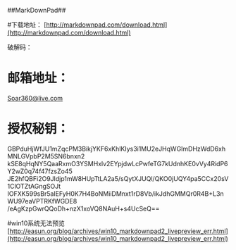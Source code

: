 ##MarkDownPad##

#下载地址：
 [http://markdownpad.com/download.html](http://markdownpad.com/download.html)

破解码：
# 邮箱地址：
Soar360@live.com
# 授权秘钥：
GBPduHjWfJU1mZqcPM3BikjYKF6xKhlKIys3i1MU2eJHqWGImDHzWdD6xhMNLGVpbP2M5SN6bnxn2
kSE8qHqNY5QaaRxmO3YSMHxlv2EYpjdwLcPwfeTG7kUdnhKE0vVy4RidP6Y2wZ0q74f47fzsZo45
JE2hfQBFi2O9Jldjp1mW8HUpTtLA2a5/sQytXJUQl/QKO0jUQY4pa5CCx20sV1ClOTZtAGngSOJt
IOFXK599sBr5aIEFyH0K7H4BoNMiiDMnxt1rD8Vb/ikJdhGMMQr0R4B+L3nWU97eaVPTRKfWGDE8
/eAgKzpGwrQQoDh+nzX1xoVQ8NAuH+s4UcSeQ==

#win10系统无法预览
[http://easun.org/blog/archives/win10_markdownpad2_livepreview_err.html](http://easun.org/blog/archives/win10_markdownpad2_livepreview_err.html)
